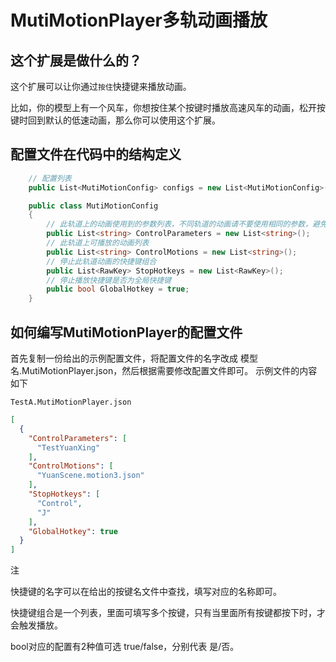 # MutiMotionPlayer多轨动画播放

## 这个扩展是做什么的？
这个扩展可以让你通过`按住`快捷键来播放动画。

比如，你的模型上有一个风车，你想按住某个按键时播放高速风车的动画，松开按键时回到默认的低速动画，那么你可以使用这个扩展。

## 配置文件在代码中的结构定义

```C#
    // 配置列表
    public List<MutiMotionConfig> configs = new List<MutiMotionConfig>();

    public class MutiMotionConfig
    {
        // 此轨道上的动画使用到的参数列表，不同轨道的动画请不要使用相同的参数，避免冲突
        public List<string> ControlParameters = new List<string>();
        // 此轨道上可播放的动画列表
        public List<string> ControlMotions = new List<string>();
        // 停止此轨道动画的快捷键组合
        public List<RawKey> StopHotkeys = new List<RawKey>();
        // 停止播放快捷键是否为全局快捷键
        public bool GlobalHotkey = true;
    }
```

## 如何编写MutiMotionPlayer的配置文件
首先复制一份给出的示例配置文件，将配置文件的名字改成 模型名.MutiMotionPlayer.json，然后根据需要修改配置文件即可。
示例文件的内容如下

`TestA.MutiMotionPlayer.json`
```json
[
  {
    "ControlParameters": [
      "TestYuanXing"
    ],
    "ControlMotions": [
      "YuanScene.motion3.json"
    ],
    "StopHotkeys": [
      "Control",
      "J"
    ],
    "GlobalHotkey": true
  }
]
```
注

快捷键的名字可以在给出的按键名文件中查找，填写对应的名称即可。

快捷键组合是一个列表，里面可填写多个按键，只有当里面所有按键都按下时，才会触发播放。

bool对应的配置有2种值可选 true/false，分别代表 是/否。

